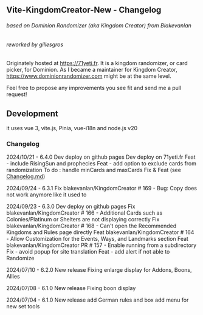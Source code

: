 ## Vite-KingdomCreator-New - Changelog
###### based on Dominion Randomizer (aka Kingdom Creator) from Blakevanlan
###### reworked by gillesgros

Originately hosted at https://71yeti.fr.
It is a kingdom randomizer, or card picker, for Dominion.
As I became a maintainer for Kingdom Creator, https://www.dominionrandomizer.com might be at the same level.

Feel free to propose any improvements you see fit and send me a pull request!

## Development
it uses vue 3, vite.js, Pinia, vue-i18n and node.js v20

### Changelog
2024/10/21 - 6.4.0
Dev deploy on github pages
Dev deploy on 71yeti.fr
  Feat - include RisingSun and prophecies
  Feat - add option to exclude cards from randomization
    To do : handle minCards and maxCards
  Fix & Feat (see [Changelog.md](./Changelog.md))

2024/09/24 - 6.3.1
  Fix blakevanlan/KingdomCreator # 169 - Bug: Copy does not work anymore like it used to

2024/09/23 - 6.3.0
Dev deploy on github pages
  Fix blakevanlan/KingdomCreator # 166 - Additional Cards such as Colonies/Platinum or Shelters are not displaying correctly
  Fix blakevanlan/KingdomCreator # 168 - Can't open the Recommended Kingdoms and Rules page directly
  Feat blakevanlan/KingdomCreator # 164 - Allow Customization for the Events, Ways, and Landmarks section
  Feat blakevanlan/KingdomCreator PR # 157 - Enable running from a subdirectory
  Fix - avoid popup for site translation
  Feat - add alert if not able to Randomize

2024/07/10 - 6.2.0
New release
  Fixing enlarge display for Addons, Boons, Allies

2024/07/08 - 6.1.0
New release
  Fixing boon display

2024/07/04 - 6.1.0
New release
  add German rules and box
  add menu for new set tools



